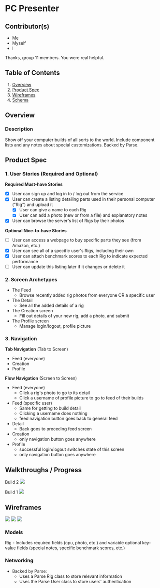 # PC Presenter

## Contributor(s)
 - Me
 - Myself
 - I

Thanks, group 11 members. You were real helpful.

## Table of Contents
1. [Overview](#Overview)
1. [Product Spec](#Product-Spec)
1. [Wireframes](#Wireframes)
2. [Schema](#Schema)

## Overview
### Description
Show off your computer builds of all sorts to the world. Include component lists and any notes about special customizations.
Backed by Parse.

## Product Spec

### 1. User Stories (Required and Optional)

**Required Must-have Stories**
- [x] User can sign up and log in to / log out from the service
- [x] User can create a listing detailing parts used in their personal computer ("Rig") and upload it 
   - [x] User can give a name to each Rig
   - [x] User can add a photo (new or from a file) and explanatory notes
- [x] User can browse the server's list of Rigs by their photos

**Optional Nice-to-have Stories**

- [ ] User can access a webpage to buy specific parts they see (from Amazon, etc.)
- [x] User can see all of a specific user's Rigs, including their own
- [x] User can attach benchmark scores to each Rig to indicate expected performance
- [ ] User can update this listing later if it changes or delete it
  
### 2. Screen Archetypes

* The Feed
   * Browse recently added rig photos from everyone OR a specific user
* The Detail
   * See all the added details of a rig
* The Creation screen
   * Fill out details of your new rig, add a photo, and submit
* The Profile screen 
   * Manage login/logout, profile picture

### 3. Navigation

**Tab Navigation** (Tab to Screen)

* Feed (everyone)
* Creation
* Profile

**Flow Navigation** (Screen to Screen)

* Feed (everyone)
   * Click a rig's photo to go to its detail
   * Click a username of profile picture to go to feed of their builds
* Feed (specific user)
   * Same for getting to build detail
   * Clicking a username does nothing
   * feed navigation button goes back to general feed
* Detail
   * Back goes to preceding feed screen
* Creation
   * only navigation button goes anywhere
* Profile
   * successful login/logout switches state of this screen
   * only navigation button goes anywhere

## Walkthroughs / Progress
Build 2
![](project_github_assets/walkthroughs/week2.gif)

Build 1
![](project_github_assets/walkthroughs/week1.gif)

## Wireframes
![](project_github_assets/wireframes/feed.png)
![](project_github_assets/wireframes/create.png)
![](project_github_assets/wireframes/profile.png)

### Models
Rig - Includes required fields (cpu, photo, etc.) and variable optional key-value fields (special notes, specific benchmark scores, etc.)

### Networking
- Backed by Parse:
   - Uses a Parse Rig class to store relevant information
   - Uses the Parse User class to store users' authentication 
